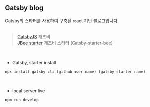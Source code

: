 ## Gatsby blog
Gatsby의 스타터를 사용하여 구축된 react 기반 블로그입니다.
<br><br>
>[GatsbyJS](https://www.gatsbyjs.org) 개츠비<br>
>[JBee starter](https://github.com/JaeYeopHan/gatsby-starter-bee) 개츠비 스타터 (Gatsby-starter-bee)
<br>

- Gatsby, starter install
```
npx install gatsby cli (github user name) (gatsby starter name)
```
<br>

- local server live
```
npm run develop
```

<br>
